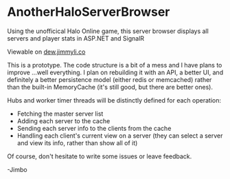 # AnotherHaloServerBrowser
Using the unofficical Halo Online game, this server browser displays all servers and player stats in ASP.NET and SignalR

Viewable on [dew.jimmyli.co](http://dew.jimmyli.co)

This is a prototype. The code structure is a bit of a mess and I have plans to improve ...well everything. I plan on rebuilding it with an API, a better UI, and definitely a better persistence model (either redis or memcached) rather than the built-in MemoryCache (it's still good, but there are better ones). 

Hubs and worker timer threads will be distinctly defined for each operation:

* Fetching the master server list
* Adding each server to the cache
* Sending each server info to the clients from the cache
* Handling each client's current view on a server (they can select a server and view its info, rather than show all of it)

Of course, don't hesitate to write some issues or leave feedback.

-Jimbo